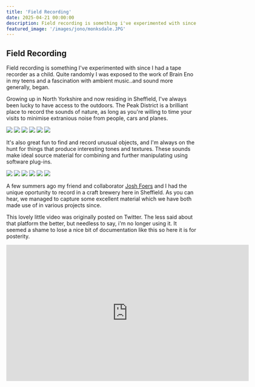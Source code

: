 ```yaml
---
title: 'Field Recording'
date: 2025-04-21 00:00:00
description: Field recording is something i've experimented with since I had a tape recorder as a child. Quite randomly I was exposed to the work of Brain Eno in my teens and a fascination with ambient music..and sound more generally, began.
featured_image: '/images/jono/monksdale.JPG'
---
```



## Field Recording

Field recording is something I've experimented with since I had a tape recorder as a child. Quite randomly I was exposed to the work of Brain Eno in my teens and a fascination with ambient music..and sound more generally, began.

Growing up in North Yorkshire and now residing in Sheffield, I've always been lucky to have access to the outdoors. The Peak District is a brilliant place to record the sounds of nature, as long as you're willing to time your visits to minimise extranious noise from people, cars and planes.

<div class="gallery" data-columns="3">
    <img src="/images/jono/fieldrec1.jpg">
    <img src="/images/jono/bluebells.JPG">
    <img src="/images/monksdale2.JPG">
    <img src="/images/jono/fieldrec2.JPG">
    <img src="/images/jono/monksdale.JPG">
    <img src="/images/jono/cave.JPG">
</div>

It's also great fun to find and record unusual objects, and I'm always on the hunt for things that produce interesting tones and textures. These sounds make ideal source material for combining and further manipulating using software plug-ins.


<div class="gallery" data-columns="2">
    <img src="/images/jono/fieldrec1.jpg">
    <img src="/images/jono/bluebells.jpg">
    <img src="/images/fieldrec2.JPG">
    <img src="/images/jono/fieldrec2.jpg">
    <img src="/images/jono/monksdale.jpg">
    <img src="/images/jono/cave.jpg">
</div>










A few summers ago my friend and collaborator [Josh Foers](https://www.joshfoersgameaudio.co.uk/) and I had the unique oportunity to record in a craft brewery here in Sheffield. As you can hear, we managed to capture some excellent material which we have both made use of in various projects since.

This lovely little video was originally posted on Twitter. The less said about that platform the better, but needless to say, i'm no longer using it. It seemed a shame to lose a nice bit of documentation like this so here it is for posterity. 


<iframe src="https://www.youtube.com/embed/6dLZuYvoO3Q?si=AU5dmB3Q09B3flJD" width="640" height="360" frameborder="0" allowfullscreen></iframe>




